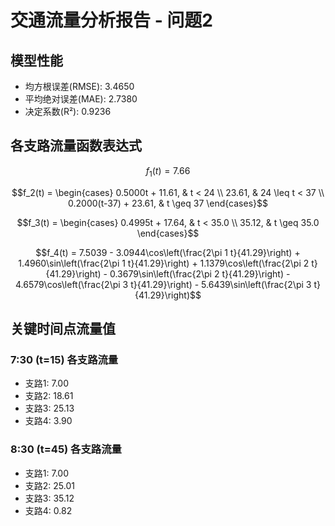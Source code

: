# 交通流量分析报告 - 问题2

## 模型性能
- 均方根误差(RMSE): 3.4650
- 平均绝对误差(MAE): 2.7380
- 决定系数(R²): 0.9236

## 各支路流量函数表达式

$$f_1(t) = 7.66$$

$$f_2(t) = \begin{cases} 0.5000t + 11.61, & t < 24 \\ 23.61, & 24 \leq t < 37 \\ 0.2000(t-37) + 23.61, & t \geq 37 \end{cases}$$

$$f_3(t) = \begin{cases} 0.4995t + 17.64, & t < 35.0 \\ 35.12, & t \geq 35.0 \end{cases}$$

$$f_4(t) = 7.5039 - 3.0944\cos\left(\frac{2\pi 1 t}{41.29}\right) + 1.4960\sin\left(\frac{2\pi 1 t}{41.29}\right) + 1.1379\cos\left(\frac{2\pi 2 t}{41.29}\right) - 0.3679\sin\left(\frac{2\pi 2 t}{41.29}\right) - 4.6579\cos\left(\frac{2\pi 3 t}{41.29}\right) - 5.6439\sin\left(\frac{2\pi 3 t}{41.29}\right)$$

## 关键时间点流量值

### 7:30 (t=15) 各支路流量

- 支路1: 7.00
- 支路2: 18.61
- 支路3: 25.13
- 支路4: 3.90

### 8:30 (t=45) 各支路流量

- 支路1: 7.00
- 支路2: 25.01
- 支路3: 35.12
- 支路4: 0.82
